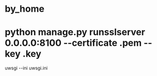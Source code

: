 # by_home
# python manage.py runsslserver 0.0.0.0:8100 --certificate .pem --key .key
uwsgi --ini uwsgi.ini
